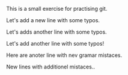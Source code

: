 This is a small exercise for practising git.

Let's add a new line with some typos.

Let's adds another line with some typos.

Let's add another line with some typos!

Here are anoter line with nev gramar mistaces.

New lines with additionel mistaces..